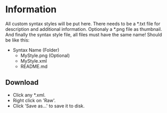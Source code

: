 # Information
All custom syntax styles will be put here.
There needs to be a *.txt file for description and additional information.
Optionaly a *.png file as thumbnail.
And finally the syntax style file, all files must have the same name!
Should be like this:
 - Syntax Name (Folder)
   - MyStyle.png (Optional)
   - MyStyle.xml
   - README.md

## Download
 * Click any *.xml.
 * Right click on 'Raw'.
 * Click 'Save as...' to save it to disk.
